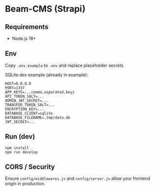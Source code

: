 # Beam-CMS (Strapi)

## Requirements

- Node.js 18+

## Env

Copy `.env.example` to `.env` and replace placeholder secrets.

SQLite dev example (already in example):

```
HOST=0.0.0.0
PORT=1337
APP_KEYS=...comma,separated,keys
API_TOKEN_SALT=...
ADMIN_JWT_SECRET=...
TRANSFER_TOKEN_SALT=...
ENCRYPTION_KEY=...
DATABASE_CLIENT=sqlite
DATABASE_FILENAME=.tmp/data.db
JWT_SECRET=...
```

## Run (dev)

```
npm install
npm run develop
```
## CORS / Security

Ensure `config/middlewares.js` and `config/server.js` allow your frontend origin in production.
